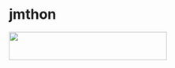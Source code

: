 # jmthon

<p align="left"><a href="https://heroku.com/deploy?template=https://github.com/prideuok/musi"> <img src="https://img.shields.io/badge/Deploy%20To%20Heroku-purple?style=for-the-badge&logo=heroku" width="320" height="58.45"/></a></p>
